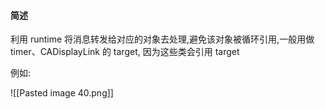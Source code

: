 #### 简述

利用 runtime 将消息转发给对应的对象去处理,避免该对象被循环引用,一般用做 timer、CADisplayLink 的 target, 因为这些类会引用 target

例如:

![[Pasted image 40.png]]